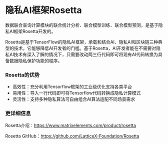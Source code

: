 # 隐私AI框架Rosetta

数据联合查询计算模块的联合统计分析、联合模型训练、联合模型预测，是基于隐私AI框架Rosetta开发的。

Rosetta是基于TensorFlow的隐私AI框架，承载和结合AI、隐私AI和区块链三种典型的技术，它能够降低AI开发者的门槛。基于Rosetta，AI开发者能在不需要对隐私AI技术有深入了解的情况下，只需要改动两三行代码即可将现有AI代码转换为具备数据隐私保护功能的程序。

### Rosetta的优势

+ 高效性：充分利用Tensorflow框架的工业级优化支持各类平台
+ 易用性：导入一行代码即可将Tensorflow代码转换成隐私计算模式
+ 灵活性：支持多种隐私算法可自由组合AI算法适配不同场景需求

### 更详细信息

Rosetta介绍：https://www.matrixelements.com/product/rosetta

Rosetta GitHub：https://github.com/LatticeX-Foundation/Rosetta

